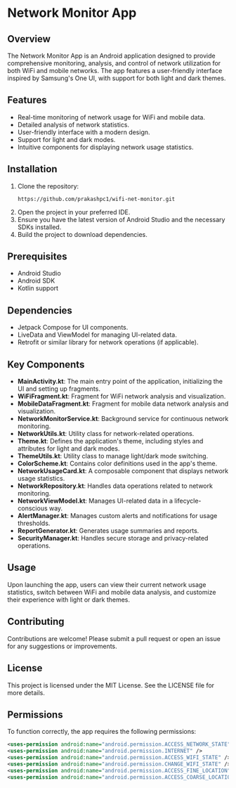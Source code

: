 # Network Monitor App

## Overview
The Network Monitor App is an Android application designed to provide comprehensive monitoring, analysis, and control of network utilization for both WiFi and mobile networks. The app features a user-friendly interface inspired by Samsung's One UI, with support for both light and dark themes.

## Features
- Real-time monitoring of network usage for WiFi and mobile data.
- Detailed analysis of network statistics.
- User-friendly interface with a modern design.
- Support for light and dark modes.
- Intuitive components for displaying network usage statistics.

## Installation
1. Clone the repository:
   ```
   https://github.com/prakashpc1/wifi-net-monitor.git
   ```
2. Open the project in your preferred IDE.
3. Ensure you have the latest version of Android Studio and the necessary SDKs installed.
4. Build the project to download dependencies.

## Prerequisites
- Android Studio
- Android SDK
- Kotlin support

## Dependencies
- Jetpack Compose for UI components.
- LiveData and ViewModel for managing UI-related data.
- Retrofit or similar library for network operations (if applicable).

## Key Components
- **MainActivity.kt**: The main entry point of the application, initializing the UI and setting up fragments.
- **WiFiFragment.kt**: Fragment for WiFi network analysis and visualization.
- **MobileDataFragment.kt**: Fragment for mobile data network analysis and visualization.
- **NetworkMonitorService.kt**: Background service for continuous network monitoring.
- **NetworkUtils.kt**: Utility class for network-related operations.
- **Theme.kt**: Defines the application's theme, including styles and attributes for light and dark modes.
- **ThemeUtils.kt**: Utility class to manage light/dark mode switching.
- **ColorScheme.kt**: Contains color definitions used in the app's theme.
- **NetworkUsageCard.kt**: A composable component that displays network usage statistics.
- **NetworkRepository.kt**: Handles data operations related to network monitoring.
- **NetworkViewModel.kt**: Manages UI-related data in a lifecycle-conscious way.
- **AlertManager.kt**: Manages custom alerts and notifications for usage thresholds.
- **ReportGenerator.kt**: Generates usage summaries and reports.
- **SecurityManager.kt**: Handles secure storage and privacy-related operations.

## Usage
Upon launching the app, users can view their current network usage statistics, switch between WiFi and mobile data analysis, and customize their experience with light or dark themes.

## Contributing
Contributions are welcome! Please submit a pull request or open an issue for any suggestions or improvements.

## License
This project is licensed under the MIT License. See the LICENSE file for more details.

## Permissions
To function correctly, the app requires the following permissions:
```xml
<uses-permission android:name="android.permission.ACCESS_NETWORK_STATE" />
<uses-permission android:name="android.permission.INTERNET" />
<uses-permission android:name="android.permission.ACCESS_WIFI_STATE" />
<uses-permission android:name="android.permission.CHANGE_WIFI_STATE" />
<uses-permission android:name="android.permission.ACCESS_FINE_LOCATION" />
<uses-permission android:name="android.permission.ACCESS_COARSE_LOCATION" />
```
